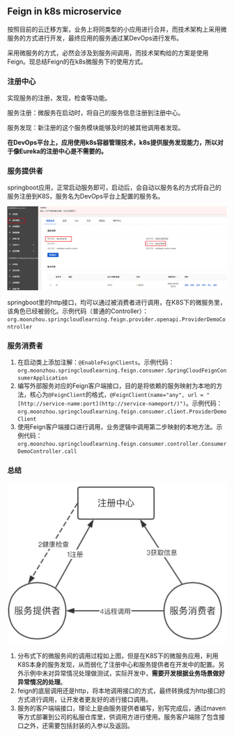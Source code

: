 ## Feign in k8s microservice

按照目前的云迁移方案，业务上将同类型的小应用进行合并，而技术架构上采用微服务的方式进行开发，最终应用的服务通过某DevOps进行发布。

采用微服务的方式，必然会涉及到服务间调用，而技术架构给的方案是使用Feign。现总结Feign的在k8s微服务下的使用方式。



### 注册中心

实现服务的注册，发现，检查等功能。

服务注册：微服务在启动时，将自己的服务信息注册到注册中心。

服务发现：新注册的这个服务模块能够及时的被其他调用者发现。

**在DevOps平台上，应用使用k8s容器管理技术，k8s提供服务发现能力，所以对于像Eureka的注册中心是不需要的。**



### 服务提供者

springboot应用，正常启动服务即可，启动后，会自动以服务名的方式将自己的服务注册到K8S，服务名为DevOps平台上配置的服务名。

![k8s-service-name](img/k8s-service-name.png)

springboot里的http接口，均可以通过被消费者进行调用，在K8S下的微服务里，该角色已经被弱化。示例代码（普通的Controller）：`org.moonzhou.springcloudlearning.feign.provider.openapi.ProviderDemoController`



### 服务消费者

1. 在启动类上添加注解：`@EnableFeignClients`。示例代码：`org.moonzhou.springcloudlearning.feign.consumer.SpringCloudFeignConsumerApplication`
2. 编写外部服务对应的Feign客户端接口，目的是将依赖的服务映射为本地的方法，核心为`@FeignClient`的格式，`@FeignClient(name="any", url = "[http://service-name:port](http://service-nameport/)")`。示例代码：`org.moonzhou.springcloudlearning.feign.consumer.client.ProviderDemoClient`
3. 使用Feign客户端接口进行调用，业务逻辑中调用第二步映射的本地方法。示例代码：`org.moonzhou.springcloudlearning.feign.consumer.controller.ConsumerDemoController.call`



### 总结

![register-center](img/register-center.png)

1. 分布式下的微服务间的调用过程如上图，但是在K8S下的微服务应用，利用K8S本身的服务发现，从而弱化了注册中心和服务提供者在开发中的配置。另外示例中未对异常情况处理做测试，实际开发中，**需要开发根据业务场景做好异常情况的处理**。
2. feign的底层调用还是http，将本地调用接口的方式，最终转换成为http接口的方式进行调用，让开发者更友好的进行接口调用。
3. 服务的客户端端接口，理论上是由服务提供者编写，别写完成后，通过maven等方式部署到公司的私服仓库里，供调用方进行使用。服务客户端除了包含接口之外，还需要包括封装的入参以及返回。